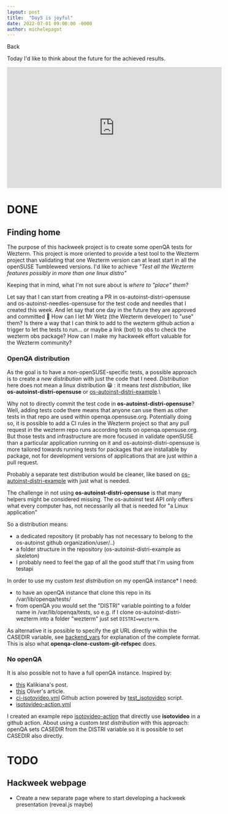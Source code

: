 ```yaml
---
layout: post
title:  "Day5 is joyful"
date: 2022-07-01 09:00:00 -0000
author: michelepagot
---
```


<a onclick="window.history.back()">Back</a>

Today I'd like to think about the future for the achieved results.

<iframe width="560" height="315" src="https://www.youtube.com/embed/mQKnl3ecxOU" title="YouTube video player" frameborder="0" allow="accelerometer; autoplay; clipboard-write; encrypted-media; gyroscope; picture-in-picture" allowfullscreen></iframe>

# DONE

## Finding home
The purpose of this hackweek project is to create some openQA tests for Wezterm. This project is more oriented to provide a test tool to the Wezterm project than validating that one Wezterm version can at least start in all the openSUSE Tumbleweed versions.
I'd like to achieve _"Test all the Wezterm features possibly in more than one linux distro"_

Keeping that in mind, what I'm not sure about is _where to "place" them?_

Let say that I can start from creating a PR in os-autoinst-distri-opensuse and os-autoinst-needles-opensuse for the test code and needles that I created this week. And let say that one day in the future they are approved and committed :slightly_smiling_face:
How can I let Mr Wetz (the Wezterm developer) to "use" them? Is there a way that I can think to add to the wezterm github action a trigger to let the tests to run... or maybe a link (bot) to obs to check the wezterm obs package?
How can I make my hackweek effort valuable for the Wezterm community?


### OpenQA distribution

As the goal is to have a non-openSUSE-specific tests, a possible approach is to create a _new distribution_ with just the code that I need.
_Distribution_ here does not mean a linux distribution :grin: : it means _test distribution_, like **os-autoinst-distri-opensuse** or [os-autoinst-distri-example](https://github.com/os-autoinst/os-autoinst-distri-example).\

Why not to directly commit the test code in **os-autoinst-distri-opensuse**? Well, adding tests code there means that anyone can use them as other tests in that repo are used within openqa.opensuse.org. Potentially doing so, it is possible to add a CI rules in the Wezterm project so that any pull request in the wezterm repo runs according tests on openqa.opensuse.org.
But those tests and infrastructure are more focused in validate openSUSE than a particular application running on it and os-autoinst-distri-opensuse is more tailored towards running tests for packages that are installable by package, not for development versions of applications that are just within a pull request.

Probably a separate test distribution would be cleaner, like based on [os-autoinst-distri-example](https://github.com/os-autoinst/os-autoinst-distri-example) with just what is needed.

The challenge in not using **os-autoinst-distri-opensuse** is that many helpers might be considered missing. The os-autoinst test API only offers what every computer has, not necessarily all that is needed for "a Linux application"

So a distribution means:
* a dedicated repository (it probably has not necessary to belong to the os-autoinst github organization/user/..)
* a folder structure in the repository (os-autoinst-distri-example as skeleton)
* I probably need to feel the gap of all the good stuff that I'm using from testapi


In order to use my custom _test distribution_ on my openQA instance* I need:
* to have an openQA instance that clone this repo in its /var/lib/openqa/tests/
* from openQA you would set the "DISTRI" variable pointing to a folder name in /var/lib/openqa/tests, so e.g. if I clone os-autoinst-distri-wezterm into a folder "wezterm" just set `DISTRI=wezterm`. 

As alternative it is possible to specify the git URL directly within the CASEDIR variable, see [backend_vars](https://github.com/os-autoinst/os-autoinst/blob/master/doc/backend_vars.asciidoc) for explanation of the complete format. This is also what **openqa-clone-custom-git-refspec** does.

### No openQA
It is also possible not to have a full openQA instance. 
Inspired by:
* [this](https://kalikiana.gitlab.io/post/2022-03-16-running-standandalone-tests-with-isotovideo/) Kalikiana's post.
* [this](https://lists.opensuse.org/archives/list/factory@lists.opensuse.org/thread/X6P2GO4REOXIKTQC6VL2PXGTJTDXCA4D/) Oliver's article.
* [ci-isotovideo.yml](https://github.com/os-autoinst/os-autoinst-distri-opensuse/blob/master/.github/workflows/ci-isotovideo.yml) Github action powered by [test_isotovideo](https://github.com/os-autoinst/os-autoinst-distri-opensuse/blob/master/tools/test_isotovideo) script.
* [isotovideo-action.yml](https://github.com/os-autoinst/os-autoinst-distri-example/blob/master/.github/workflows/isotovideo-action.yml)

I created an example repo [isotovideo-action](https://github.com/michelepagot/isotovideo-action) that directly use **isotovideo** in a github action.
About using a custom _test distribution_ with this approach: openQA sets CASEDIR from the DISTRI variable so it is possible to set CASEDIR also directly.



# TODO

## Hackweek webpage
* Create a new separate page where to start developing a hackweek presentation (reveal.js maybe)

